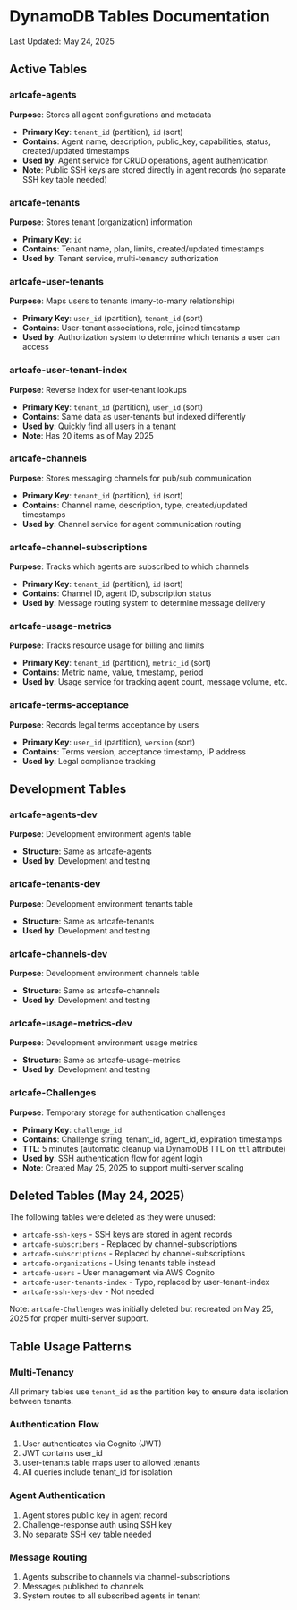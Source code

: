 # DynamoDB Tables Documentation

Last Updated: May 24, 2025

## Active Tables

### artcafe-agents
**Purpose**: Stores all agent configurations and metadata
- **Primary Key**: `tenant_id` (partition), `id` (sort)
- **Contains**: Agent name, description, public_key, capabilities, status, created/updated timestamps
- **Used by**: Agent service for CRUD operations, agent authentication
- **Note**: Public SSH keys are stored directly in agent records (no separate SSH key table needed)

### artcafe-tenants
**Purpose**: Stores tenant (organization) information
- **Primary Key**: `id`
- **Contains**: Tenant name, plan, limits, created/updated timestamps
- **Used by**: Tenant service, multi-tenancy authorization

### artcafe-user-tenants
**Purpose**: Maps users to tenants (many-to-many relationship)
- **Primary Key**: `user_id` (partition), `tenant_id` (sort)
- **Contains**: User-tenant associations, role, joined timestamp
- **Used by**: Authorization system to determine which tenants a user can access

### artcafe-user-tenant-index
**Purpose**: Reverse index for user-tenant lookups
- **Primary Key**: `tenant_id` (partition), `user_id` (sort)
- **Contains**: Same data as user-tenants but indexed differently
- **Used by**: Quickly find all users in a tenant
- **Note**: Has 20 items as of May 2025

### artcafe-channels
**Purpose**: Stores messaging channels for pub/sub communication
- **Primary Key**: `tenant_id` (partition), `id` (sort)
- **Contains**: Channel name, description, type, created/updated timestamps
- **Used by**: Channel service for agent communication routing

### artcafe-channel-subscriptions
**Purpose**: Tracks which agents are subscribed to which channels
- **Primary Key**: `tenant_id` (partition), `id` (sort)
- **Contains**: Channel ID, agent ID, subscription status
- **Used by**: Message routing system to determine message delivery

### artcafe-usage-metrics
**Purpose**: Tracks resource usage for billing and limits
- **Primary Key**: `tenant_id` (partition), `metric_id` (sort)
- **Contains**: Metric name, value, timestamp, period
- **Used by**: Usage service for tracking agent count, message volume, etc.

### artcafe-terms-acceptance
**Purpose**: Records legal terms acceptance by users
- **Primary Key**: `user_id` (partition), `version` (sort)
- **Contains**: Terms version, acceptance timestamp, IP address
- **Used by**: Legal compliance tracking

## Development Tables

### artcafe-agents-dev
**Purpose**: Development environment agents table
- **Structure**: Same as artcafe-agents
- **Used by**: Development and testing

### artcafe-tenants-dev
**Purpose**: Development environment tenants table
- **Structure**: Same as artcafe-tenants
- **Used by**: Development and testing

### artcafe-channels-dev
**Purpose**: Development environment channels table
- **Structure**: Same as artcafe-channels
- **Used by**: Development and testing

### artcafe-usage-metrics-dev
**Purpose**: Development environment usage metrics
- **Structure**: Same as artcafe-usage-metrics
- **Used by**: Development and testing

### artcafe-Challenges
**Purpose**: Temporary storage for authentication challenges
- **Primary Key**: `challenge_id` 
- **Contains**: Challenge string, tenant_id, agent_id, expiration timestamps
- **TTL**: 5 minutes (automatic cleanup via DynamoDB TTL on `ttl` attribute)
- **Used by**: SSH authentication flow for agent login
- **Note**: Created May 25, 2025 to support multi-server scaling

## Deleted Tables (May 24, 2025)

The following tables were deleted as they were unused:
- `artcafe-ssh-keys` - SSH keys are stored in agent records
- `artcafe-subscribers` - Replaced by channel-subscriptions
- `artcafe-subscriptions` - Replaced by channel-subscriptions
- `artcafe-organizations` - Using tenants table instead
- `artcafe-users` - User management via AWS Cognito
- `artcafe-user-tenants-index` - Typo, replaced by user-tenant-index
- `artcafe-ssh-keys-dev` - Not needed

Note: `artcafe-Challenges` was initially deleted but recreated on May 25, 2025 for proper multi-server support.

## Table Usage Patterns

### Multi-Tenancy
All primary tables use `tenant_id` as the partition key to ensure data isolation between tenants.

### Authentication Flow
1. User authenticates via Cognito (JWT)
2. JWT contains user_id
3. user-tenants table maps user to allowed tenants
4. All queries include tenant_id for isolation

### Agent Authentication
1. Agent stores public key in agent record
2. Challenge-response auth using SSH key
3. No separate SSH key table needed

### Message Routing
1. Agents subscribe to channels via channel-subscriptions
2. Messages published to channels
3. System routes to all subscribed agents in tenant